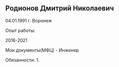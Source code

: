 ## Родионов Дмитрий Николаевич

04.01.1991
г. Воронеж

Опыт работы:

2016-2021

Мои документы(МФЦ) - Инженер

Обязанности:
1.


